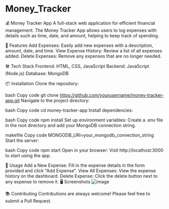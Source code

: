 ﻿# Money_Tracker
💰 Money Tracker App
A full-stack web application for efficient financial management. The Money Tracker App allows users to log expenses with details such as time, date, and amount, helping to keep track of spending.

🚀 Features
Add Expenses: Easily add new expenses with a description, amount, date, and time.
View Expense History: Review a list of all expenses added.
Delete Expenses: Remove any expenses that are no longer needed.

🛠️ Tech Stack
Frontend: HTML, CSS, JavaScript
Backend: JavaScript (Node.js)
Database: MongoDB

📦 Installation
Clone the repository:

bash
Copy code
git clone https://github.com/yourusername/money-tracker-app.git
Navigate to the project directory:

bash
Copy code
cd money-tracker-app
Install dependencies:

bash
Copy code
npm install
Set up environment variables:
Create a .env file in the root directory and add your MongoDB connection string.

makefile
Copy code
MONGODB_URI=your_mongodb_connection_string
Start the server:

bash
Copy code
npm start
Open in your browser: Visit http://localhost:3000 to start using the app.

🔧 Usage
Add a New Expense: Fill in the expense details in the form provided and click "Add Expense".
View All Expenses: View the expense history on the dashboard.
Delete Expense: Click the delete button next to any expense to remove it.
🖥️ Screenshots
![image](https://github.com/user-attachments/assets/816a150c-39b2-493c-a086-62d514352651)

📚 Contributing
Contributions are always welcome! Please feel free to submit a Pull Request.
